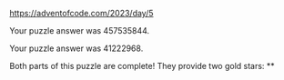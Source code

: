 https://adventofcode.com/2023/day/5

Your puzzle answer was 457535844.

Your puzzle answer was 41222968.

Both parts of this puzzle are complete! They provide two gold stars: **
